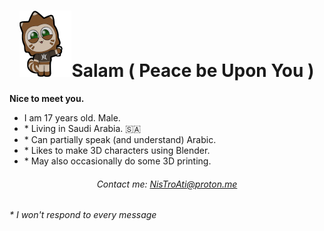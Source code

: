 <h1 align="center"><img src="FeizoyWave.png">Salam ( Peace be Upon You )</h1>
<b>Nice to meet you.</b>
<ul>
    <li>I am 17 years old. Male.</li>
    <li>* Living in Saudi Arabia. 🇸🇦</li>
    <li>* Can partially speak (and understand) Arabic.</li>
    <li>* Likes to make 3D characters using Blender.</li>
    <li>* May also occasionally do some 3D printing.</li>
</ul>
<h6 align="center">Contact me: <a href="mailto:NisTroAti@proton.me">NisTroAti@proton.me</a></h6>
<h6>* I won't respond to every message</h6>
